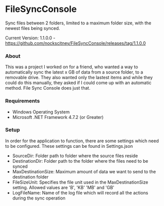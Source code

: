 # FileSyncConsole
Sync files between 2 folders, limited to a maximum folder size, with the newest files being synced.

Current Version: 1.1.0.0 - https://github.com/nockscitney/FileSyncConsole/releases/tag/1.1.0.0

### About
This was a project I worked on for a friend, who wanted a way to automatically sync the latest x GB of data from a source folder, to a removable drive.  They also wanted only the lastest items and while they could do this manually, they asked if I could come up with an automatic method.  File Sync Console does just that.

### Requirements
- Windows Operating System
- Microsoft .NET Framework 4.7.2 (or Greater)

### Setup
In order for the application to function, there are some settings which need to be configured.  These settings can be found in Settings.json

- SourceDir: Folder path to folder where the source files reside
- DestinationDir: Folder path to the folder where the files need to be synced
- MaxDestinationSize: Maximum amount of data we want to send to the destination folder
- FileSizeUnit: Specifies the file unit used in the MaxDestinationSize setting. Allowed values are 'B', 'KB' 'MB' and 'GB'
- LogFileName: Name of the log file which will record all the actions during the sync operation